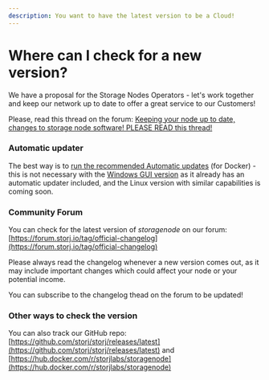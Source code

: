 ```yaml
---
description: You want to have the latest version to be a Cloud!
---
```


# Where can I check for a new version?

We have a proposal for the Storage Nodes Operators - let's work together and keep our network up to date to offer a great service to our Customers!

Please, read this thread on the forum: [Keeping your node up to date, changes to storage node software! PLEASE READ this thread!](https://forum.storj.io/t/keeping-your-node-up-to-date-changes-to-storage-node-software-please-read-this-thread/9722)

### Automatic updater

The best way is to [run the recommended Automatic updates](../../setup/cli/software-updates.md#automatic-updates) (for Docker) - this is not necessary with the [Windows GUI version](../../setup/gui-windows/) as it already has an automatic updater included, and the Linux version with similar capabilities is coming soon.

### Community Forum

You can check for the latest version of _storagenode_ on our forum: [https://forum.storj.io/tag/official-changelog](https://forum.storj.io/tag/official-changelog)

Please always read the changelog whenever a new version comes out, as it may include important changes which could affect your node or your potential income.

You can subscribe to the changelog thead on the forum to be updated!

### Other ways to check the version

You can also track our GitHub repo: [https://github.com/storj/storj/releases/latest](https://github.com/storj/storj/releases/latest) and [https://hub.docker.com/r/storjlabs/storagenode](https://hub.docker.com/r/storjlabs/storagenode)

